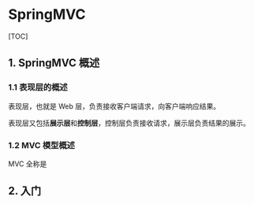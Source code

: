  # SpringMVC

[TOC]

## 1. SpringMVC 概述

### 1.1 表现层的概述

 表现层，也就是 Web 层，负责接收客户端请求，向客户端响应结果。

表现层又包括**展示层**和**控制层**，控制层负责接收请求，展示层负责结果的展示。

### 1.2 MVC 模型概述

MVC 全称是



## 2. 入门

